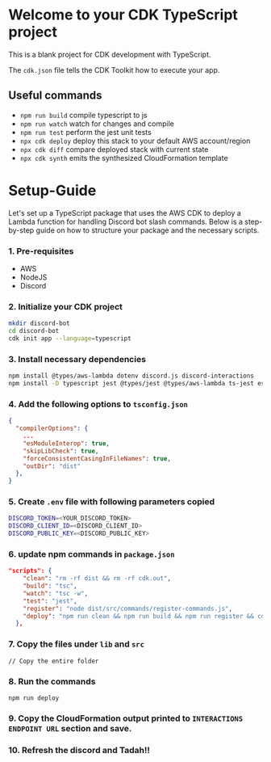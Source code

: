 # Welcome to your CDK TypeScript project

This is a blank project for CDK development with TypeScript.

The `cdk.json` file tells the CDK Toolkit how to execute your app.

## Useful commands

* `npm run build`   compile typescript to js
* `npm run watch`   watch for changes and compile
* `npm run test`    perform the jest unit tests
* `npx cdk deploy`  deploy this stack to your default AWS account/region
* `npx cdk diff`    compare deployed stack with current state
* `npx cdk synth`   emits the synthesized CloudFormation template


# Setup-Guide
Let's set up a TypeScript package that uses the AWS CDK to deploy a Lambda function for handling Discord bot slash commands. Below is a step-by-step guide on how to structure your package and the necessary scripts.

### 1. Pre-requisites
- AWS 
- NodeJS
- Discord

### 2. Initialize your CDK project
```bash
mkdir discord-bot
cd discord-bot
cdk init app --language=typescript
```

### 3. Install necessary dependencies
```bash
npm install @types/aws-lambda dotenv discord.js discord-interactions 
npm install -D typescript jest @types/jest @types/aws-lambda ts-jest esbuild
```

### 4. Add the following options to `tsconfig.json`
```json
{
  "compilerOptions": {
    ...
    "esModuleInterop": true,
    "skipLibCheck": true,
    "forceConsistentCasingInFileNames": true,
    "outDir": "dist"
  },
}
```

### 5. Create `.env` file with following parameters copied
```bash
DISCORD_TOKEN=<YOUR_DISCORD_TOKEN>
DISCORD_CLIENT_ID=<DISCORD_CLIENT_ID>
DISCORD_PUBLIC_KEY=<DISCORD_PUBLIC_KEY>
```

### 6. update npm commands in `package.json`
```json
"scripts": {
    "clean": "rm -rf dist && rm -rf cdk.out",
    "build": "tsc",
    "watch": "tsc -w",
    "test": "jest",
    "register": "node dist/src/commands/register-commands.js",
    "deploy": "npm run clean && npm run build && npm run register && cdk deploy"
  },
```

### 7. Copy the files under `lib` and `src`
```
// Copy the entire folder
```

### 8. Run the commands
```
npm run deploy
```

### 9. Copy the CloudFormation output printed to `INTERACTIONS ENDPOINT URL` section and save.

### 10. Refresh the discord and Tadah!!
